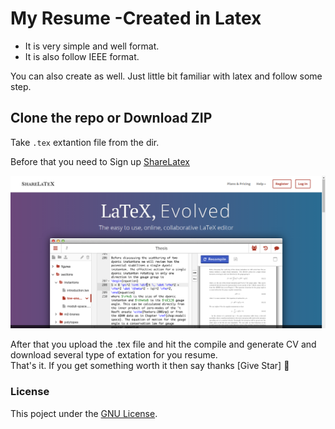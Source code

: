 # My Resume -Created in Latex    
 * It is very simple and well format.
 * It is also follow IEEE format.
 
You can also create as well.
Just little bit familiar with latex and follow some step.

## Clone the repo or Download ZIP

Take `.tex` extantion file from the dir.

Before that you need to Sign up [ShareLatex](https://www.sharelatex.com/)

![ShareLatex](/sharelatex.png)

After that you upload the .tex file and hit the compile and generate CV and download several type of extation for you resume.</br>
That's it.
If you get something worth it then say thanks [Give Star] :purple_heart:  
### License

This poject under the [GNU License](/GNU_License). 
 
 

    

